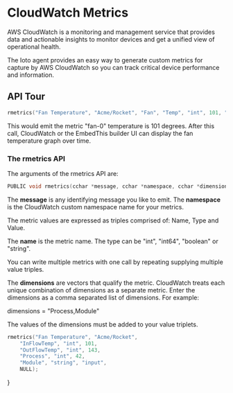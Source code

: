 # CloudWatch Metrics

AWS CloudWatch is a monitoring and management service that provides data and actionable insights to monitor devices and get a unified view of operational health.

The Ioto agent provides an easy way to generate custom metrics for capture by AWS CloudWatch so you can track critical device performance and information.

## API Tour

```c
rmetrics("Fan Temperature", "Acme/Rocket", "Fan", "Temp", "int", 101, "Fan", "string", "fan-0", NULL);
```

This would emit the metric "fan-0" temperature is 101 degrees. After this call, CloudWatch or the EmbedThis builder UI can display the fan temperature graph over time.

### The rmetrics API

The arguments of the rmetrics API are:

```c
PUBLIC void rmetrics(cchar *message, cchar *namespace, cchar *dimensions, cchar *values, ...);
```

The **message** is any identifying message you like to emit. The **namespace** is the CloudWatch custom namespace name for your metrics.

The metric values are expressed as triples comprised of: Name, Type and Value.

The **name** is the metric name. The type can be "int", "int64", "boolean" or "string".

You can write multiple metrics with one call by repeating supplying multiple value triples.

The **dimensions** are vectors that qualify the metric. CloudWatch treats each unique combination of dimensions as a separate metric. Enter the dimensions as a comma separated list of dimensions. For example:

dimensions = "Process,Module"

The values of the dimensions must be added to your value triplets.

```c
rmetrics("Fan Temperature", "Acme/Rocket",
    "InFlowTemp", "int", 101,
    "OutFlowTemp", "int", 143,
    "Process", "int", 42,
    "Module", "string", "input",
    NULL);
```
}
